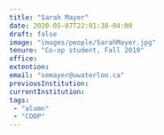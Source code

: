 ```yaml
---
title: "Sarah Mayer"
date: 2020-05-07T22:01:38-04:00
draft: false
image: "images/people/SarahMayer.jpg"
tenure: "Co-op student, Fall 2019"
office:
extention:
email: "semayer@uwaterloo.ca"
previousInstitution: 
currentInstitution: 
tags: 
 - "alumn"
 - "COOP"
---
```


